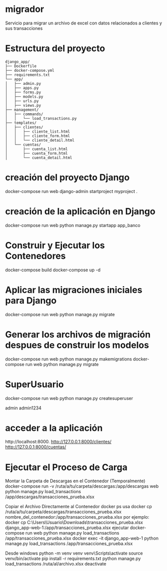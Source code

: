 # migrador
Servicio para migrar un archivo de excel con datos relacionados a clientes y sus transacciones

# Estructura del proyecto
    django_app/
    ├── Dockerfile
    ├── docker-compose.yml
    ├── requirements.txt
    └── app/
    │   ├── admin.py
    │   ├── apps.py
    │   ├── forms.py
    │   ├── models.py
    │   ├── urls.py
    │   ├── views.py
    ├── management/
    │   ├── commands/
    │   │   └── load_transactions.py
    ├── templates/
    │   ├── clientes/
    │   │   ├── cliente_list.html
    │   │   ├── cliente_form.html
    │   │   └── cliente_detail.html
    │   └── cuentas/
    │       ├── cuenta_list.html
    │       ├── cuenta_form.html
    │       └── cuenta_detail.html

# creación  del proyecto Django
docker-compose run web django-admin startproject myproject .

# creación  de la aplicación en Django
docker-compose run web python manage.py startapp app_banco

# Construir y Ejecutar los Contenedores
docker-compose build
docker-compose up -d

# Aplicar las migraciones iniciales para Django
docker-compose run web python manage.py migrate

# Generar los archivos de migración despues de construir los modelos
docker-compose run web python manage.py makemigrations
docker-compose run web python manage.py migrate

# SuperUsuario
docker-compose run web python manage.py createsuperuser

admin
admin1234

# acceder a la aplicación
 http://localhost:8000.
 http://127.0.0.1:8000/clientes/
 http://127.0.0.1:8000/cuentas/

# Ejecutar el Proceso de Carga
Montar la Carpeta de Descargas en el Contenedor (Temporalmente)
    docker-compose run -v /ruta/a/tu/carpeta/descargas:/app/descargas web python manage.py load_transactions /app/descargas/transacciones_prueba.xlsx

Copiar el Archivo Directamente al Contenedor
    docker ps
    usa   docker cp /ruta/a/tu/carpeta/descargas/transacciones_prueba.xlsx nombre_del_contenedor:/app/transacciones_prueba.xlsx
        por ejemplo:    docker cp C:\Users\Usuario\Downloads\transacciones_prueba.xlsx django_app-web-1:/app/transacciones_prueba.xlsx
    ejecutar
        docker-compose run web python manage.py load_transactions /app/transacciones_prueba.xlsx
        docker exec -it django_app-web-1 python manage.py load_transactions /app/transacciones_prueba.xlsx


Desde windows
    python -m venv venv
    venv\Scripts\activate
    source venv/bin/activate
    pip install -r requirements.txt
    python manage.py load_transactions /ruta/al/archivo.xlsx
    deactivate
